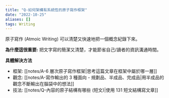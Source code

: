 ```yaml
---
title: "Q-如何架構有系統性的原子寫作框架"
date: "2022-10-25"
aliases: []
tags: Writing
---
```


原子寫作 (Atmoic Writing) 可以清楚又快速地把一個概念紀錄下來。

**為什麼這很重要:** 把文字寫的簡潔又清楚，才能節省自己/讀者的資訊溝通時間。

**具體解決方法** 
- 框架: [[notes/A-6 層次原子寫作框架|思考這篇文章在框架中屬於哪一層]]
- 觀念: [[notes/A-寫作輸出的 3 種面向 - 規劃品、半成品、完成品|用半成品的觀念不斷輸出在腦袋中的想法]]
- 技法: [[notes/Q-內容的原子結構有哪些 (短文)|使用 131 短文結構寫文章]]
